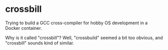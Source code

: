 # crossbill

Trying to build a GCC cross-compiler for hobby OS development in a Docker container.

Why is it called "crossbill"?
Well, "crossbuild" seemed a bit too obvious, and "crossbill" sounds kind of similar.

